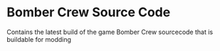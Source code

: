# Bomber Crew Source Code
 Contains the latest build of the game Bomber Crew sourcecode that is buildable for modding
